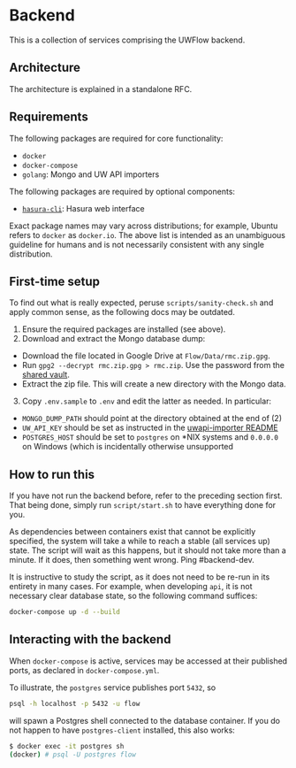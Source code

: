 # Backend

This is a collection of services comprising the UWFlow backend.

## Architecture

The architecture is explained in a standalone RFC.

## Requirements

The following packages are required for core functionality:

- `docker`
- `docker-compose`
- `golang`: Mongo and UW API importers

The following packages are required by optional components:

- [`hasura-cli`](https://docs.hasura.io/1.0/graphql/manual/hasura-cli/install-hasura-cli.html#install): Hasura web interface

Exact package names may vary across distributions;
for example, Ubuntu refers to `docker` as `docker.io`.
The above list is intended as an unambiguous guideline for humans
and is not necessarily consistent with any single distribution.

## First-time setup

To find out what is really expected, peruse `scripts/sanity-check.sh`
and apply common sense, as the following docs may be outdated.

1. Ensure the required packages are installed (see above).
2. Download and extract the Mongo database dump:
  - Download the file located in Google Drive at `Flow/Data/rmc.zip.gpg`.
  - Run `gpg2 --decrypt rmc.zip.gpg > rmc.zip`.
    Use the password from the [shared vault](uwflow.1password.com).
  - Extract the zip file. This will create a new directory with the Mongo data.
3. Copy `.env.sample` to `.env` and edit the latter as needed. In particular:
  - `MONGO_DUMP_PATH` should point at the directory obtained at the end of (2)
  - `UW_API_KEY` should be set as instructed in the
    [uwapi-importer README](backend/uwapi-importer/README.md)
  - `POSTGRES_HOST` should be set to `postgres` on \*NIX systems
    and `0.0.0.0` on Windows (which is incidentally otherwise unsupported

## How to run this

If you have not run the backend before, refer to the preceding section first.
That being done, simply run `script/start.sh` to have everything done for you.

As dependencies between containers exist that cannot be explicitly specified,
the system will take a while to reach a stable (all services up) state.
The script will wait as this happens, but it should not take more than a minute.
If it does, then something went wrong. Ping #backend-dev.

It is instructive to study the script, as it does not need to be re-run
in its entirety in many cases. For example, when developing `api`, it is
not necessary clear database state, so the following command suffices:
```sh
docker-compose up -d --build
```

## Interacting with the backend

When `docker-compose` is active, services may be accessed
at their published ports, as declared in `docker-compose.yml`.

To illustrate, the `postgres` service publishes port `5432`, so
```sh
psql -h localhost -p 5432 -u flow
```
will spawn a Postgres shell connected to the database container.
If you do not happen to have `postgres-client` installed, this also works:
```sh
$ docker exec -it postgres sh
(docker) # psql -U postgres flow
```
